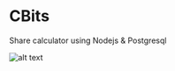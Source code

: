 # CBits
Share calculator using Nodejs &amp; Postgresql

![alt text](https://image.prntscr.com/image/yQXgcCchR8qTTM3weAxFqA.png)
